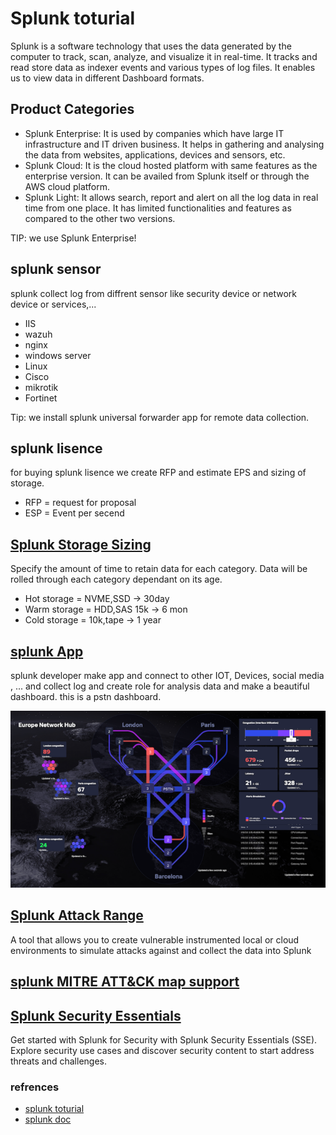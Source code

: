 # Splunk toturial
Splunk is a software technology that uses the data generated by the computer to track, scan, analyze, and visualize it in real-time. It tracks and read store data as indexer events and various types of log files. It enables us to view data in different Dashboard formats.

## Product Categories
* Splunk Enterprise:  It is used by companies which have large IT infrastructure and IT driven business. It helps in gathering and analysing the data from websites, applications, devices and sensors, etc.
* Splunk Cloud:  It is the cloud hosted platform with same features as the enterprise version. It can be availed from Splunk itself or through the AWS cloud platform.
* Splunk Light:  It allows search, report and alert on all the log data in real time from one place. It has limited functionalities and features as compared to the other two versions.

TIP: we use Splunk Enterprise!

## splunk sensor
splunk collect log from diffrent sensor like security device or network device or services,...
* IIS
* wazuh
* nginx
* windows server
* Linux
* Cisco
* mikrotik
* Fortinet

Tip: we install splunk universal forwarder app for remote data collection.

## splunk lisence
for buying splunk lisence we create RFP and estimate EPS and sizing of storage.
* RFP = request for proposal
* ESP = Event per secend

## [Splunk Storage Sizing](https://splunk-sizing.appspot.com/)
Specify the amount of time to retain data for each category. Data will be rolled through each category dependant on its age.

* Hot storage  = NVME,SSD -> 30day
* Warm storage = HDD,SAS 15k  -> 6 mon
* Cold storage = 10k,tape  -> 1 year

## [splunk App](https://splunkbase.splunk.com/app/4710/)
splunk developer make app and connect to other IOT, Devices, social media , ... and collect log and create role for analysis data and make a beautiful dashboard. this is a pstn dashboard.

<img src="/img/2.png" />



## [Splunk Attack Range](https://github.com/splunk/attack_range)
A tool that allows you to create vulnerable instrumented local or cloud environments to simulate attacks against and collect the data into Splunk


## [splunk MITRE ATT&CK map support](https://mitremap.splunkresearch.com/)



## [Splunk Security Essentials](https://splunkbase.splunk.com/app/3435/)
Get started with Splunk for Security with Splunk Security Essentials (SSE). Explore security use cases and discover security content to start address threats and challenges.


### refrences
* [splunk toturial](https://www.tutorialspoint.com/splunk/index.htm)
* [splunk doc](https://docs.splunk.com/Documentation/SSE/3.5.0/ReleaseNotes/Enhancements)


